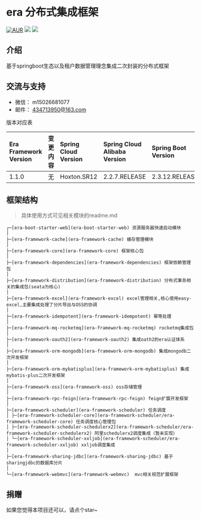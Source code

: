 era  分布式集成框架
===============

[![AUR](https://img.shields.io/badge/license-AGPL%203.0-blue.svg)]()
[![](https://img.shields.io/badge/Author-ourexists-orange.svg)]()
[![](https://img.shields.io/badge/version-1.0.0-brightgreen.svg)]()

介绍
-----------------------------------
基于springboot生态以及租户数据管理理念集成二次封装的分布式框架

交流与支持
-----------------------------------
- 微信： m15026681077
- 邮件： 434713950@163.com

版本对应表  

| Era Framework Version | 变更内容 | Spring Cloud Version | Spring Cloud Alibaba Version | Spring Boot Version |  
| :-----                |:-----| :----                |  :----                       | :----               |   
| 1.1.0                 | 无    | Hoxton.SR12          |  2.2.7.RELEASE               | 2.3.12.RELEASE      |


框架结构
-----------------------------------
>具体使用方式可见相关模块的readme.md
```
┌─[era-boot-starter-web](era-boot-starter-web) 资源服务器快速启动模块
│
├─[era-framework-cache](era-framework-cache) 缓存管理模块
│
├─[era-framework-core](era-framework-core) 框架核心包
│
├─[era-framework-dependencies](era-framework-dependencies) 框架依赖管理包
│
├─[era-framework-distribution](era-framework-distribution) 分布式事务相关的集成包(seata为核心)
│
├─[era-framework-excel](era-framework-excel) excel管理相关,核心使用easy-excel,主要集成处理了分片导出与OSS的协调
│
├─[era-framework-idempotent](era-framework-idempotent) 幂等处理
│
├─[era-framework-mq-rocketmq](era-framework-mq-rocketmq) rocketmq集成包
│
├─[era-framework-oauth2](era-framework-oauth2) 集成oath2的era认证体系
│
├─[era-framework-orm-mongodb](era-framework-orm-mongodb) 集成mongodb二次开发框架
│
├─[era-framework-orm-mybatisplus](era-framework-orm-mybatisplus) 集成mybatis-plus二次开发框架
│
├─[era-framework-oss](era-framework-oss) oss存储管理
│
├─[era-framework-rpc-feign](era-framework-rpc-feign) feign扩展开发框架
│
├─[era-framework-scheduler](era-framework-scheduler) 任务调度
│ ├─[era-framework-scheduler-core](era-framework-scheduler/era-framework-scheduler-core) 任务调度核心管理包
│ ├─[era-framework-scheduler-schedulerx2](era-framework-scheduler/era-framework-scheduler-schedulerx2) 阿里schedulerx2调度集成（暂未实现）
│ └─[era-framework-scheduler-xxljob](era-framework-scheduler/era-framework-scheduler-xxljob) xxljob调度集成
│
├─[era-framework-sharing-jdbc](era-framework-sharing-jdbc) 基于sharingjdbc的数据库分片
│
└─[era-framework-webmvc](era-framework-webmvc)  mvc相关规范扩展框架
```

捐赠
----
如果您觉得本项目还可以，请点个star~